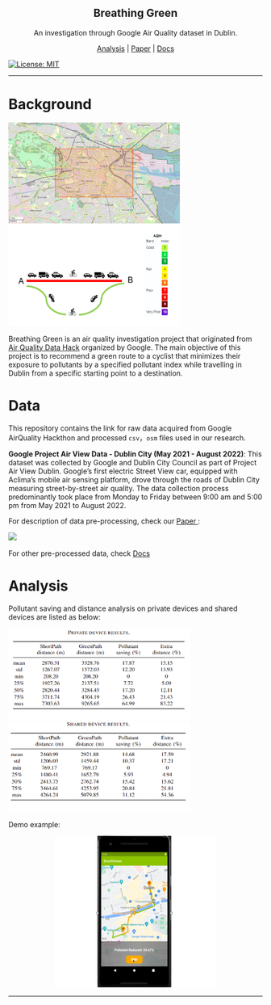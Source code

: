 <h2 align="center"> Breathing Green </h2>

<p align="center"> An investigation through Google Air Quality dataset in Dublin. </p>

<p align="center">
  <a href="#Background">Analysis</a> | <a href="#Paper">Paper</a> | <a href="./data/README.md"> Docs </a> 
</p>

[![License: MIT](https://img.shields.io/badge/License-MIT-yellow.svg)](https://opensource.org/licenses/MIT)

---
# Background
<img src="snapshot_dublin.png" width="340" height="200">
<img src="./route.png"  width="340" height="200"></img> 

Breathing Green is an air quality investigation project that originated from [Air Quality Data Hack](https://airqualitydatahack.com/) organized by Google. The main objective of this project is to recommend a green route to a cyclist that minimizes their exposure to pollutants by a specified pollutant index while travelling in Dublin from a specific starting point to a destination.

# Data
This repository contains the link for raw data acquired from Google AirQuality Hackthon and processed `csv`，`osm` files used in our research.

**Google Project Air View Data - Dublin City (May 2021 - August 2022)**: This dataset was collected by Google and Dublin City Council as part of Project Air View Dublin.
Google’s first electric Street View car, equipped with Aclima’s mobile air sensing platform, drove through the roads of Dublin City measuring street-by-street air quality. The data collection process predominantly took place from Monday to Friday between 9:00 am and 5:00 pm from May 2021 to August 2022.

For description of data pre-processing, check our <a href="./data/README.md"> Paper </a>:

<img src="area_filling.png">

For other pre-processed data, check <a href="./data/README.md"> Docs </a>

# Analysis

Pollutant saving and distance analysis on private devices and shared devices are listed as below:

<img src="./table1.jpg" width="360"></img> <img src="./table2.jpg" width="360" height="179"></img> 


Demo example:

<center><img  src="./demo.jpg"  width="320" height="300"></img></center> 


---



